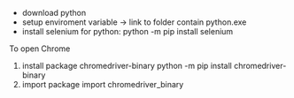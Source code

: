 - download python 
- setup enviroment variable -> link to folder contain python.exe
- install selenium for python: python -m pip install selenium

To open Chrome
1. install package chromedriver-binary
python -m pip install chromedriver-binary
2. import package
import chromedriver_binary